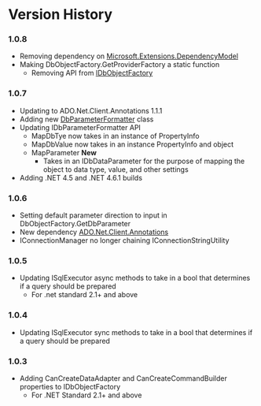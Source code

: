 Version History
===============

### 1.0.8

* Removing dependency on [Microsoft.Extensions.DependencyModel](https://www.nuget.org/packages/Microsoft.Extensions.DependencyModel)
* Making DbObjectFactory.GetProviderFactory a static function
  * Removing API from [IDbObjectFactory](https://github.com/rgarrison12345/ADO.Net.Client/blob/master/src/ADO.Net.Client.Core/IDbObjectFactory.cs)

### 1.0.7

* Updating to ADO.Net.Client.Annotations 1.1.1
* Adding new [DbParameterFormatter](https://github.com/rgarrison12345/ADO.Net.Client/blob/master/src/ADO.Net.Client.Core/DbParameterFormatter.cs) class
* Updating IDbParameterFormatter API
  * MapDbTye now takes in an instance of PropertyInfo
  * MapDbValue now takes in an instance PropertyInfo and object
  * MapParameter **New**
    * Takes in an IDbDataParameter for the purpose of mapping the object to data type, value, and other settings
* Adding .NET 4.5 and .NET 4.6.1 builds

### 1.0.6

* Setting default parameter direction to input in DbObjectFactory.GetDbParameter
* New dependency [ADO.Net.Client.Annotations](https://www.nuget.org/packages/ADO.Net.Client.Annotations/)
* IConnectionManager no longer chaining IConnectionStringUtility 
  
### 1.0.5

* Updating ISqlExecutor async methods to take in a bool that determines 
  if a query should be prepared
  * For .net standard 2.1+ and above

### 1.0.4

* Updating ISqlExecutor sync methods to take in a bool that determines if a query should be prepared

### 1.0.3
* Adding CanCreateDataAdapter and CanCreateCommandBuilder
  properties to IDbObjectFactory 
    * For .NET Standard 2.1+ and above